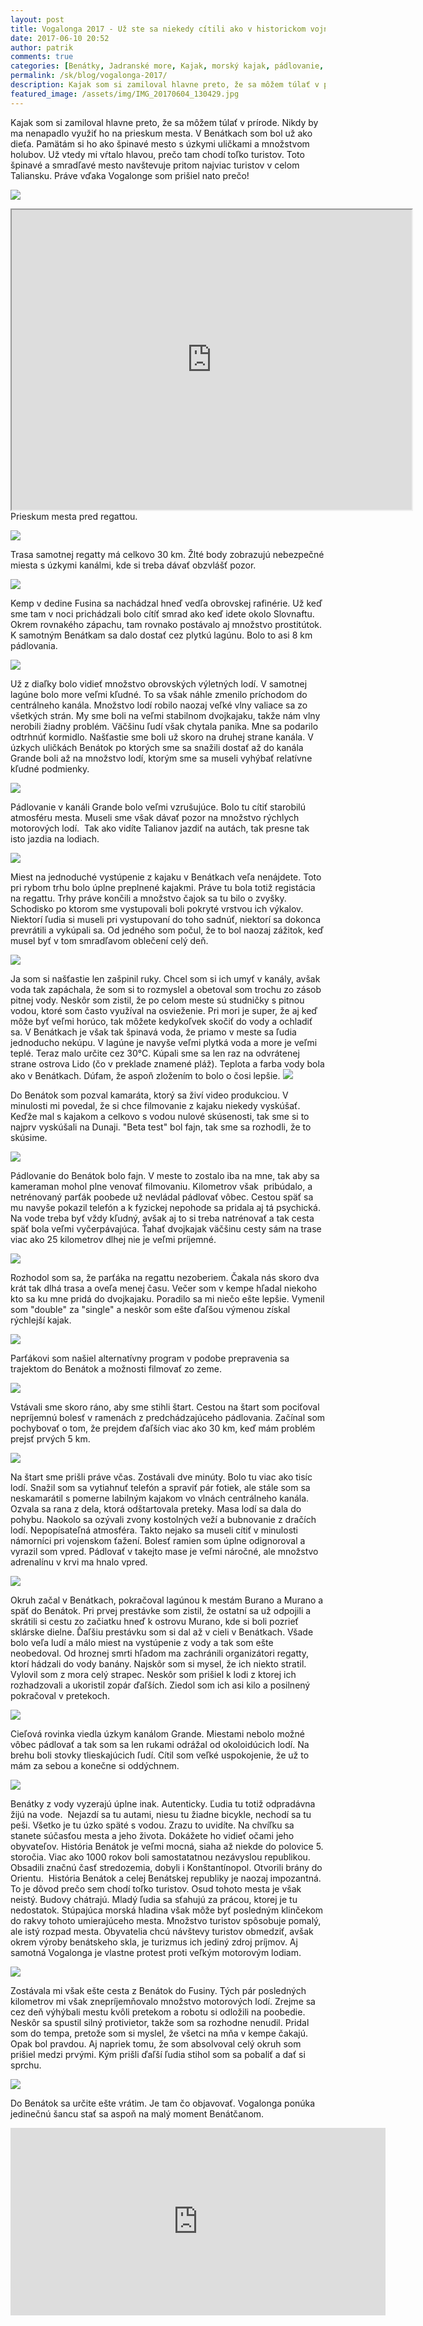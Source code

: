 ```yaml
---
layout: post
title: Vogalonga 2017 - Už ste sa niekedy cítili ako v historickom vojnovom filme?
date: 2017-06-10 20:52
author: patrik
comments: true
categories: [Benátky, Jadranské more, Kajak, morský kajak, pádlovanie, Slovenčina, Taliansko, Vogalonga]
permalink: /sk/blog/vogalonga-2017/
description: Kajak som si zamiloval hlavne preto, že sa môžem túlať v prírode. Nikdy by ma nenapadlo využiť ho na prieskum mesta. V Benátkach som bol už ako dieťa. Pamätám si ho ako špinavé mesto s úzkymi uličkami a množstvom holubov.
featured_image: /assets/img/IMG_20170604_130429.jpg
---
```

Kajak som si zamiloval hlavne preto, že sa môžem túlať v prírode. Nikdy by ma nenapadlo využiť ho na prieskum mesta. V Benátkach som bol už ako dieťa. Pamätám si ho ako špinavé mesto s úzkymi uličkami a množstvom holubov. Už vtedy mi vŕtalo hlavou, prečo tam chodí toľko turistov. Toto špinavé a smradľavé mesto navštevuje pritom najviac turistov v celom Taliansku. Práve vďaka Vogalonge som prišiel nato prečo!

![](/assets/img/43vogalonga.jpeg)

<iframe src="https://www.google.com/maps/d/u/0/embed?mid=17W41764t19oApZt1C7sqgYkgqmI" width="640" height="480"></iframe>
Prieskum mesta pred regattou.

![](/assets/img/vademecum-punti.jpeg)

Trasa samotnej regatty má celkovo 30 km. Žlté body zobrazujú nebezpečné miesta s úzkymi kanálmi, kde si treba dávať obzvlášť pozor.

![](/assets/img/IMG_20170603_111846.jpg)

Kemp v dedine Fusina sa nachádzal hneď vedľa obrovskej rafinérie. Už keď sme tam v noci prichádzali bolo cítíť smrad ako keď idete okolo Slovnaftu. Okrem rovnakého zápachu, tam rovnako postávalo aj množstvo prostitútok. K samotným Benátkam sa dalo dostať cez plytkú lagúnu. Bolo to asi 8 km pádlovania.

![](/assets/img/IMG_20170603_114404.jpg)

Už z diaľky bolo vidieť množstvo obrovských výletných lodí. V samotnej lagúne bolo more veľmi kľudné. To sa však náhle zmenilo príchodom do centrálneho kanála. Množstvo lodí robilo naozaj veľké vlny valiace sa zo všetkých strán. My sme boli na veľmi stabilnom dvojkajaku, takže nám vlny nerobili žiadny problém. Väčšinu ľudí však chytala panika. Mne sa podarilo odtrhnúť kormidlo. Našťastie sme boli už skoro na druhej strane kanála. V úzkych uličkách Benátok po ktorých sme sa snažili dostať až do kanála Grande boli až na množstvo lodí, ktorým sme sa museli vyhýbať relatívne kľudné podmienky.

![](/assets/img/IMG_20170603_131255.jpg)

Pádlovanie v kanáli Grande bolo veľmi vzrušujúce. Bolo tu cítiť starobilú atmosféru mesta. Museli sme však dávať pozor na množstvo rýchlych motorových lodí.  Tak ako vidíte Talianov jazdiť na autách, tak presne tak isto jazdia na lodiach.

![](/assets/img/IMG_20170603_132921.jpg)

Miest na jednoduché vystúpenie z kajaku v Benátkach veľa nenájdete. Toto pri rybom trhu bolo úplne preplnené kajakmi. Práve tu bola totiž registácia na regattu. Trhy práve končili a množstvo čajok sa tu bilo o zvyšky. Schodisko po ktorom sme vystupovali boli pokryté vrstvou ich výkalov. Niektorí ľudia si museli pri vystupovaní do toho sadnúť, niektorí sa dokonca prevrátili a vykúpali sa. Od jedného som počul, že to bol naozaj zážitok, keď musel byť v tom smradľavom oblečení celý deň.

![](/assets/img/IMG_20170603_132835.jpg)

Ja som si našťastie len zašpinil ruky. Chcel som si ich umyť v kanály, avšak voda tak zapáchala, že som si to rozmyslel a obetoval som trochu zo zásob pitnej vody. Neskôr som zistil, že po celom meste sú studničky s pitnou vodou, ktoré som často využíval na osvieženie. Pri mori je super, že aj keď môže byť veľmi horúco, tak môžete kedykoľvek skočiť do vody a ochladiť sa. V Benátkach je však tak špinavá voda, že priamo v meste sa ľudia jednoducho nekúpu. V lagúne je navyše veľmi plytká voda a more je veľmi teplé. Teraz malo určite cez 30°C. Kúpali sme sa len raz na odvrátenej strane ostrova Lido (čo v preklade znamené pláž). Teplota a farba vody bola ako v Benátkach. Dúfam, že aspoň zložením to bolo o čosi lepšie.
![](/assets/img/IMG_20170603_144816.jpg)

Do Benátok som pozval kamaráta, ktorý sa živí video produkciou. V minulosti mi povedal, že si chce filmovanie z kajaku niekedy vyskúšať. Keďže mal s kajakom a celkovo s vodou nulové skúsenosti, tak sme si to najprv vyskúšali na Dunaji. "Beta test" bol fajn, tak sme sa rozhodli, že to skúsime.

![](/assets/img/IMG_20170603_133020.jpg)

Pádlovanie do Benátok bolo fajn. V meste to zostalo iba na mne, tak aby sa kameraman mohol plne venovať filmovaniu. Kilometrov však  pribúdalo, a netrénovaný parťák poobede už nevládal pádlovať vôbec. Cestou späť sa mu navyše pokazil telefón a k fyzickej nepohode sa pridala aj tá psychická. Na vode treba byť vždy kľudný, avšak aj to si treba natrénovať a tak cesta späť bola veľmi vyčerpávajúca. Ťahať dvojkajak väčšinu cesty sám na trase viac ako 25 kilometrov dlhej nie je veľmi príjemné.

![](/assets/img/IMG_20170603_132958.jpg)

Rozhodol som sa, že parťáka na regattu nezoberiem. Čakala nás skoro dva krát tak dlhá trasa a oveľa menej času. Večer som v kempe hľadal niekoho kto sa ku mne pridá do dvojkajaku. Poradilo sa mi niečo ešte lepšie. Vymenil som "double" za "single" a neskôr som ešte ďaľšou výmenou získal rýchlejší kajak.

![](/assets/img/IMG_20170603_144945.jpg)

Parťákovi som našiel alternatívny program v podobe prepravenia sa trajektom do Benátok a možnosti filmovať zo zeme.

![](/assets/img/IMG_20170604_131040.jpg)

Vstávali sme skoro ráno, aby sme stihli štart. Cestou na štart som pociťoval nepríjemnú bolesť v ramenách z predchádzajúceho pádlovania. Začínal som pochybovať o tom, že prejdem ďaľších viac ako 30 km, keď mám problém prejsť prvých 5 km.

![](/assets/img/IMG_20170604_130710.jpg)

Na štart sme prišli práve včas. Zostávali dve minúty. Bolo tu viac ako tisíc lodí. Snažil som sa vytiahnuť telefón a spraviť pár fotiek, ale stále som sa neskamarátil s pomerne labilným kajakom vo vlnách centrálneho kanála. Ozvala sa rana z dela, ktorá odštartovala preteky. Masa lodí sa dala do pohybu. Naokolo sa ozývali zvony kostolných veží a bubnovanie z dračích lodí. Nepopísateľná atmosféra. Takto nejako sa museli cítiť v minulosti námorníci pri vojenskom ťažení. Bolesť ramien som úplne odignoroval a vyrazil som vpred. Pádlovať v takejto mase je veľmi náročné, ale množstvo adrenalínu v krvi ma hnalo vpred.

![](/assets/img/IMG_20170604_130429.jpg)

Okruh začal v Benátkach, pokračoval lagúnou k mestám Burano a Murano a späť do Benátok. Pri prvej prestávke som zistil, že ostatní sa už odpojili a skrátili si cestu zo začiatku hneď k ostrovu Murano, kde si boli pozrieť sklárske dielne. Ďaľšiu prestávku som si dal až v cieli v Benátkach. Všade bolo veľa ludí a málo miest na vystúpenie z vody a tak som ešte neobedoval. Od hroznej smrti hľadom ma zachránili organizátori regatty, ktorí hádzali do vody banány. Najskôr som si mysel, že ich niekto stratil. Vylovil som z mora celý strapec. Neskôr som prišiel k lodi z ktorej ich rozhadzovali a ukoristil zopár ďaľších. Ziedol som ich asi kilo a posilnený pokračoval v pretekoch.

![](/assets/img/IMG_20170604_130123.jpg)

Cieľová rovinka viedla úzkym kanálom Grande. Miestami nebolo možné vôbec pádlovať a tak som sa len rukami odrážal od okoloidúcich lodí. Na brehu boli stovky tlieskajúcich ľudí. Cítil som veľké uspokojenie, že už to mám za sebou a konečne si oddýchnem.

![](/assets/img/IMG_20170604_130842.jpg)

Benátky z vody vyzerajú úplne inak. Autenticky. Ľudia tu totiž odpradávna žijú na vode.  Nejazdí sa tu autami, niesu tu žiadne bicykle, nechodí sa tu peši. Všetko je tu úzko späté s vodou. Zrazu to uvidíte. Na chvíľku sa stanete súčasťou mesta a jeho života. Dokážete ho vidieť očami jeho obyvateľov. História Benátok je veľmi mocná, siaha až niekde do polovice 5. storočia. Viac ako 1000 rokov boli samostatatnou nezávyslou republikou. Obsadili značnú časť stredozemia, dobyli i Konštantínopol. Otvorili brány do Orientu.  História Benátok a celej Benátskej republiky je naozaj impozantná. To je dôvod prečo sem chodí toľko turistov. Osud tohoto mesta je však neistý. Budovy chátrajú. Mladý ľudia sa sťahujú za prácou, ktorej je tu nedostatok. Stúpajúca morská hladina však môže byť posledným klinčekom do rakvy tohoto umierajúceho mesta. Množstvo turistov spôsobuje pomalý, ale istý rozpad mesta. Obyvatelia chcú návštevy turistov obmedziť, avšak okrem výroby benátskeho skla, je turizmus ich jediný zdroj príjmov. Aj samotná Vogalonga je vlastne protest proti veľkým motorovým lodiam.

![](/assets/img/IMG_20170604_140658.jpg)

Zostávala mi však ešte cesta z Benátok do Fusiny. Tých pár posledných kilometrov mi však znepríjemňovalo množstvo motorových lodí. Zrejme sa cez deň výhýbali mestu kvôli pretekom a robotu si odložili na poobedie. Neskôr sa spustil silný protivietor, takže som sa rozhodne nenudil. Pridal som do tempa, pretože som si myslel, že všetci na mňa v kempe čakajú. Opak bol pravdou. Aj napriek tomu, že som absolvoval celý okruh som prišiel medzi prvými. Kým prišli ďaľší ľudia stihol som sa pobaliť a dať si sprchu.

![](/assets/img/2017-06-05-15.12.20.jpg)

Do Benátok sa určite ešte vrátim. Je tam čo objavovať. Vogalonga ponúka jedinečnú šancu stať sa aspoň na malý moment Benátčanom.

<iframe src="https://player.vimeo.com/video/236149061" width="600" height="300" frameborder="0" allowfullscreen="allowfullscreen"></iframe>
